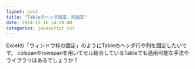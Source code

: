 ```yaml
---
layout: post
title: "Tableのヘッダ固定、列固定"
date: 2014-12-16 14:29:40
categories: javascript css
---
```

<p>Excelの「ウィンドウ枠の固定」のようにTableのヘッダ行や列を固定したいです。
colspanやrowspanを用いてセル結合しているTableでも適用可能な手法やライブラリはあるでしょうか？</p>
